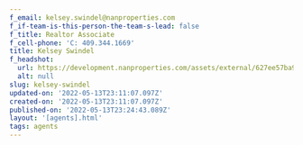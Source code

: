 ```yaml
---
f_email: kelsey.swindel@nanproperties.com
f_if-team-is-this-person-the-team-s-lead: false
f_title: Realtor Associate
f_cell-phone: 'C: 409.344.1669'
title: Kelsey Swindel
f_headshot:
  url: https://development.nanproperties.com/assets/external/627ee57ba9508429019b53a7_kelsey20swindel-1.jpeg
  alt: null
slug: kelsey-swindel
updated-on: '2022-05-13T23:11:07.097Z'
created-on: '2022-05-13T23:11:07.097Z'
published-on: '2022-05-13T23:24:43.089Z'
layout: '[agents].html'
tags: agents
---
```



